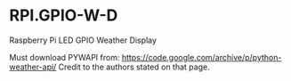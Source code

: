 # RPI.GPIO-W-D
Raspberry Pi LED GPIO Weather Display

Must download PYWAPI from: https://code.google.com/archive/p/python-weather-api/
Credit to the authors stated on that page.
